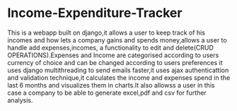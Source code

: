 # Income-Expenditure-Tracker
This is a webapp built on django,it allows a user to keep track of his incomes and how lets a company  gains and spends money,allows a user to handle add expenses,incomes, a functionality to edit and delete(CRUD OPERATIONS).Expenses and  Income are categorised according to users currency of choice and can be changed according to users preferences
it uses django multithreading to send emails faster,it uses ajax authenticattion and validation technique,it calculates the income and expenses spend in the last 6 months and visualizes them in charts.It also allowss a user in this case a company to be able to generate excel,pdf and csv for further analysis.
